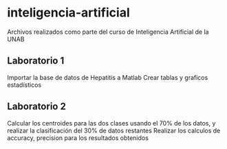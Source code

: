 # inteligencia-artificial
Archivos realizados como parte del curso de Inteligencia Artificial de la UNAB

## Laboratorio 1
Importar la base de datos de Hepatitis a Matlab
Crear tablas y graficos estadísticos

## Laboratorio 2
Calcular los centroides para las dos clases usando el 70% de los datos, y realizar la clasificación del 30% de datos restantes
Realizar los calculos de accuracy, precision para los resultados obtenidos
